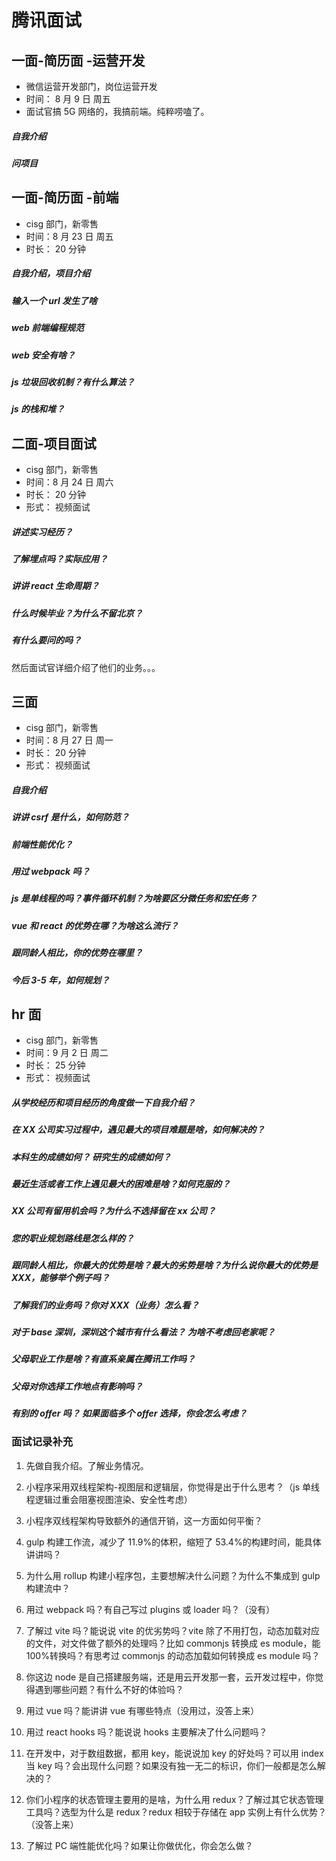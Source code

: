 # 腾讯面试

## 一面-简历面 -运营开发

- 微信运营开发部门，岗位运营开发
- 时间： 8 月 9 日 周五
- 面试官搞 5G 网络的，我搞前端。纯粹唠嗑了。

##### 自我介绍

##### 问项目

## 一面-简历面 -前端

- cisg 部门，新零售
- 时间：8 月 23 日 周五
- 时长： 20 分钟

##### 自我介绍，项目介绍

##### 输入一个 url 发生了啥

##### web 前端编程规范

##### web 安全有啥？

##### js 垃圾回收机制？有什么算法？

##### js 的栈和堆？

## 二面-项目面试

- cisg 部门，新零售
- 时间：8 月 24 日 周六
- 时长： 20 分钟
- 形式： 视频面试

##### 讲述实习经历？

##### 了解埋点吗？实际应用？

##### 讲讲 react 生命周期？

##### 什么时候毕业？为什么不留北京？

##### 有什么要问的吗？

然后面试官详细介绍了他们的业务。。。

## 三面

- cisg 部门，新零售
- 时间：8 月 27 日 周一
- 时长： 20 分钟
- 形式： 视频面试

##### 自我介绍

##### 讲讲 csrf 是什么，如何防范？

##### 前端性能优化？

##### 用过 webpack 吗？

##### js 是单线程的吗？事件循环机制？为啥要区分微任务和宏任务？

##### vue 和 react 的优势在哪？为啥这么流行？

##### 跟同龄人相比，你的优势在哪里？

##### 今后 3-5 年，如何规划？

## hr 面

- cisg 部门，新零售
- 时间：9 月 2 日 周二
- 时长： 25 分钟
- 形式： 视频面试

##### 从学校经历和项目经历的角度做一下自我介绍？

##### 在 XX 公司实习过程中，遇见最大的项目难题是啥，如何解决的？

##### 本科生的成绩如何？ 研究生的成绩如何？

##### 最近生活或者工作上遇见最大的困难是啥？如何克服的？

##### XX 公司有留用机会吗？为什么不选择留在 xx 公司？

##### 您的职业规划路线是怎么样的？

##### 跟同龄人相比，你最大的优势是啥？最大的劣势是啥？为什么说你最大的优势是 XXX，能够举个例子吗？

##### 了解我们的业务吗？你对 XXX（业务）怎么看？

##### 对于 base 深圳，深圳这个城市有什么看法？ 为啥不考虑回老家呢？

##### 父母职业工作是啥？有直系亲属在腾讯工作吗？

##### 父母对你选择工作地点有影响吗？

##### 有别的 offer 吗？ 如果面临多个 offer 选择，你会怎么考虑？

### 面试记录补充

1. 先做自我介绍。了解业务情况。

2. 小程序采用双线程架构-视图层和逻辑层，你觉得是出于什么思考？（js 单线程逻辑过重会阻塞视图渲染、安全性考虑）

3. 小程序双线程架构导致额外的通信开销，这一方面如何平衡？

4. gulp 构建工作流，减少了 11.9%的体积，缩短了 53.4%的构建时间，能具体讲讲吗？

5. 为什么用 rollup 构建小程序包，主要想解决什么问题？为什么不集成到 gulp 构建流中？

6. 用过 webpack 吗？有自己写过 plugins 或 loader 吗？（没有）

7. 了解过 vite 吗？能说说 vite 的优劣势吗？vite 除了不用打包，动态加载对应的文件，对文件做了额外的处理吗？比如 commonjs 转换成 es module，能 100%转换吗？有思考过 commonjs 的动态加载如何转换成 es module 吗？

8. 你这边 node 是自己搭建服务端，还是用云开发那一套，云开发过程中，你觉得遇到哪些问题？有什么不好的体验吗？

9. 用过 vue 吗？能讲讲 vue 有哪些特点（没用过，没答上来）

10. 用过 react hooks 吗？能说说 hooks 主要解决了什么问题吗？

11. 在开发中，对于数组数据，都用 key，能说说加 key 的好处吗？可以用 index 当 key 吗？会出现什么问题？如果没有独一无二的标识，你们一般都是怎么解决的？

12. 你们小程序的状态管理主要用的是啥，为什么用 redux？了解过其它状态管理工具吗？选型为什么是 redux？redux 相较于存储在 app 实例上有什么优势？（没答上来）

13. 了解过 PC 端性能优化吗？如果让你做优化，你会怎么做？
